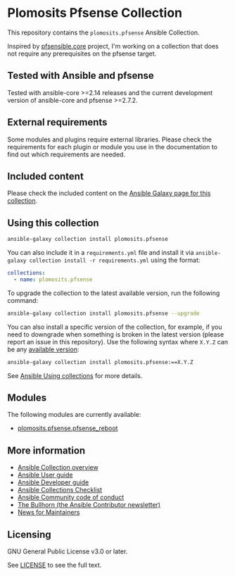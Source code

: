 # Plomosits Pfsense Collection

This repository contains the `plomosits.pfsense` Ansible Collection.

Inspired by [pfsensible.core](https://github.com/pfsensible/core) project, I'm working on a collection that does not require any prerequisites on the pfsense target.

## Tested with Ansible and pfsense

Tested with ansible-core >=2.14 releases and the current development version of ansible-core and pfsense >=2.7.2.

## External requirements

Some modules and plugins require external libraries. Please check the requirements for each plugin or module you use in the documentation to find out which requirements are needed.

## Included content

Please check the included content on the [Ansible Galaxy page for this collection](https://galaxy.ansible.com/plomosits/pfsense).

## Using this collection

```bash
ansible-galaxy collection install plomosits.pfsense
```

You can also include it in a `requirements.yml` file and install it via `ansible-galaxy collection install -r requirements.yml` using the format:

```yaml
collections:
  - name: plomosits.pfsense
```

To upgrade the collection to the latest available version, run the following command:

```bash
ansible-galaxy collection install plomosits.pfsense --upgrade
```

You can also install a specific version of the collection, for example, if you need to downgrade when something is broken in the latest version (please report an issue in this repository). Use the following syntax where `X.Y.Z` can be any [available version](https://galaxy.ansible.com/plomosits/pfsense):

```bash
ansible-galaxy collection install plomosits.pfsense:==X.Y.Z
```

See [Ansible Using collections](https://docs.ansible.com/ansible/latest/user_guide/collections_using.html) for more details.

## Modules
The following modules are currently available:

- [plomosits.pfsense.pfsense_reboot](../content/module/pfsense_reboot/)

## More information

<!-- List out where the user can find additional information, such as working group meeting times, slack/IRC channels, or documentation for the product this collection automates. At a minimum, link to: -->

- [Ansible Collection overview](https://github.com/ansible-collections/overview)
- [Ansible User guide](https://docs.ansible.com/ansible/devel/user_guide/index.html)
- [Ansible Developer guide](https://docs.ansible.com/ansible/devel/dev_guide/index.html)
- [Ansible Collections Checklist](https://github.com/ansible-collections/overview/blob/main/collection_requirements.rst)
- [Ansible Community code of conduct](https://docs.ansible.com/ansible/devel/community/code_of_conduct.html)
- [The Bullhorn (the Ansible Contributor newsletter)](https://us19.campaign-archive.com/home/?u=56d874e027110e35dea0e03c1&id=d6635f5420)
- [News for Maintainers](https://github.com/ansible-collections/news-for-maintainers)

## Licensing

GNU General Public License v3.0 or later.

See [LICENSE](https://www.gnu.org/licenses/gpl-3.0.txt) to see the full text.
